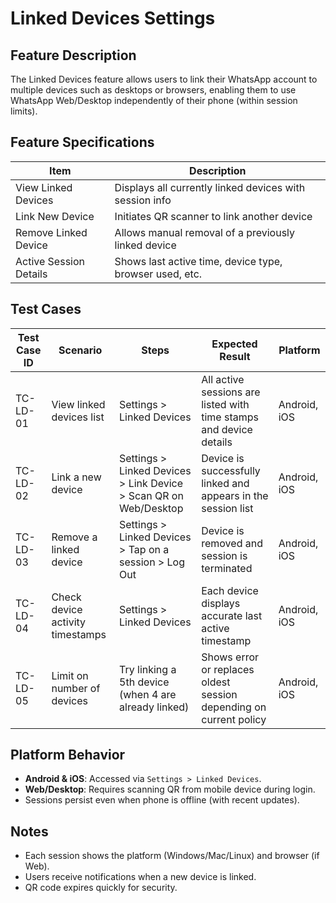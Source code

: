 # Linked Devices Settings

## Feature Description
The Linked Devices feature allows users to link their WhatsApp account to multiple devices such as desktops or browsers, enabling them to use WhatsApp Web/Desktop independently of their phone (within session limits).

## Feature Specifications

| Item                      | Description                                                                 |
|---------------------------|-----------------------------------------------------------------------------|
| View Linked Devices       | Displays all currently linked devices with session info                     |
| Link New Device           | Initiates QR scanner to link another device                                 |
| Remove Linked Device      | Allows manual removal of a previously linked device                         |
| Active Session Details    | Shows last active time, device type, browser used, etc.                     |

## Test Cases

| Test Case ID | Scenario                           | Steps                                                                 | Expected Result                                                           | Platform         |
|--------------|------------------------------------|-----------------------------------------------------------------------|----------------------------------------------------------------------------|------------------|
| TC-LD-01     | View linked devices list           | Settings > Linked Devices                                             | All active sessions are listed with time stamps and device details         | Android, iOS     |
| TC-LD-02     | Link a new device                  | Settings > Linked Devices > Link Device > Scan QR on Web/Desktop     | Device is successfully linked and appears in the session list              | Android, iOS     |
| TC-LD-03     | Remove a linked device             | Settings > Linked Devices > Tap on a session > Log Out                | Device is removed and session is terminated                                | Android, iOS     |
| TC-LD-04     | Check device activity timestamps   | Settings > Linked Devices                                             | Each device displays accurate last active timestamp                        | Android, iOS     |
| TC-LD-05     | Limit on number of devices         | Try linking a 5th device (when 4 are already linked)                  | Shows error or replaces oldest session depending on current policy         | Android, iOS     |

## Platform Behavior

- **Android & iOS**: Accessed via `Settings > Linked Devices`.
- **Web/Desktop**: Requires scanning QR from mobile device during login.
- Sessions persist even when phone is offline (with recent updates).

## Notes
- Each session shows the platform (Windows/Mac/Linux) and browser (if Web).
- Users receive notifications when a new device is linked.
- QR code expires quickly for security.
